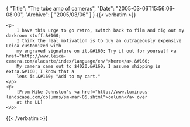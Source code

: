{
  "Title": "The tube amp of cameras",
  "Date": "2005-03-06T15:56:06-08:00",
  "Archive": [
    "2005/03/06"
  ]
}
{{< verbatim >}}

    <p>
        I have this urge to go retro, switch back to film and dig out my darkroom stuff.&#160;
        I think the real motivation is to buy an outrageously expensive Leica customized with
        my engraved signature on it.&#160; Try it out for yourself <a href="http://www.leica-camera.com/alacarte/index/language/en/">here</a>.&#160;
        My camera came out to $4020.&#160; I assume shipping is extra.&#160; I know that a
        lens is.&#160; "Add to my cart."
    </p>
    <p>
        [From Mike Johnston's <a href="http://www.luminous-landscape.com/columns/sm-mar-05.shtml">column</a> over
        at the LL]
    </p>

{{< /verbatim >}}

